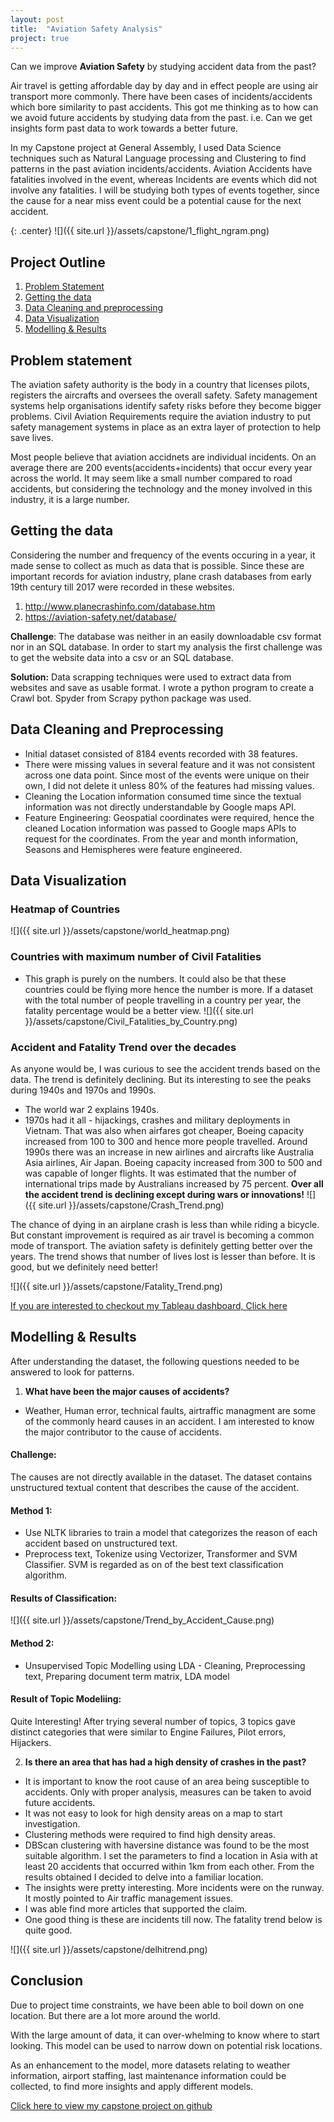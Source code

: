 ```yaml
---
layout: post
title:  "Aviation Safety Analysis"
project: true
---
```


Can we improve **Aviation Safety** by studying accident data from the past?

Air travel is getting affordable day by day and in effect people are using air transport more commonly. There have been cases of incidents/accidents which bore similarity to past accidents. This got me thinking as to how can we avoid future accidents by studying data from the past. i.e. Can we get insights form past data to work towards a better future.

In my Capstone project at General Assembly, I used Data Science techniques such as Natural Language processing and Clustering to find patterns in the past aviation incidents/accidents.
Aviation Accidents have fatalities involved in the event, whereas Incidents are events which did not involve any fatalities. I will be studying both types of events together, since the cause for a near miss event could be a potential cause for the next accident.

{: .center}
![]({{ site.url }}/assets/capstone/1_flight_ngram.png)

## Project Outline
1. [Problem Statement](#ps)
2. [Getting the data](#data)
3. [Data Cleaning and preprocessing](#clean)
4. [Data Visualization](#trends)
5. [Modelling & Results](#model)

<a id='ps'></a>

## Problem statement<a id='ps'></a>
The aviation safety authority is the body in a country that licenses pilots, registers the aircrafts and oversees the overall safety. Safety management systems help organisations identify safety risks before they become bigger problems. Civil Aviation Requirements require the aviation industry to put safety management systems in place as an extra layer of protection to help save lives.

Most people believe that aviation accidnets are individual incidents. On an average there are 200 events(accidents+incidents) that occur every year across the world. It may seem like a small number compared to road accidents, but considering the technology and the money involved in this industry, it is a large number.


<a id='data'></a>

## Getting the data
Considering the number and frequency of the events occuring in a year, it made sense to collect as much as data that is possible. Since these are important records for aviation industry, plane crash databases from early 19th century till 2017 were recorded in these websites.
1. http://www.planecrashinfo.com/database.htm
2. https://aviation-safety.net/database/

**Challenge**: The database was neither in an easily downloadable csv format nor in an SQL database. In order to start my analysis the first challenge was to get the website data into a csv or an SQL database.

**Solution:** Data scrapping techniques were used to extract data from websites and save as usable format. I wrote a python program to create a Crawl bot. Spyder from Scrapy python package was used.

<a id='clean'></a>

## Data Cleaning and Preprocessing

- Initial dataset consisted of 8184 events recorded with 38 features. 
- There were missing values in several feature and it was not consistent across one data point. Since most of the events were unique on their own, I did not delete it unless 80% of the features had missing values. 
- Cleaning the Location information consumed time since the textual information was not directly understandable by Google maps API. 
- Feature Engineering: Geospatial coordinates were required, hence the cleaned Location information was passed to Google maps APIs to request for the coordinates. From the year and month information, Seasons and Hemispheres were feature engineered.

<a id='trends'></a>

## Data Visualization

### Heatmap of Countries
![]({{ site.url }}/assets/capstone/world_heatmap.png)

### Countries with maximum number of Civil Fatalities 
- This graph is purely on the numbers. It could also be that these countries could be flying more hence the number is more. If a dataset with the total number of people travelling in a country per year, the fatality percentage would be a better view.
![]({{ site.url }}/assets/capstone/Civil_Fatalities_by_Country.png)

### Accident and Fatality Trend over the decades
As anyone would be, I was curious to see the accident trends based on the data. The trend is definitely declining. But its interesting to see the peaks during 1940s and 1970s and 1990s.
- The world war 2 explains 1940s. 
- 1970s had it all - hijackings, crashes and military deployments in Vietnam. That was also when airfares got cheaper, Boeing capacity increased from 100 to 300 and hence more people travelled.
Around 1990s there was an increase in new airlines and aircrafts like Australia Asia airlines, Air Japan. Boeing capacity increased from 300 to 500 and was capable of longer flights. It was estimated that the number of international trips made by Australians increased by 75 percent.
**Over all the accident trend is declining except during wars or innovations!**
![]({{ site.url }}/assets/capstone/Crash_Trend.png)

The chance of dying in an airplane crash is less than while riding a bicycle. But constant improvement is required as air travel is becoming a common mode of transport. The aviation safety is definitely getting better over the years. The trend shows that number of lives lost is lesser than before. It is good, but we definitely need better!

![]({{ site.url }}/assets/capstone/Fatality_Trend.png)

[If you are interested to checkout my Tableau dashboard, Click here](https://public.tableau.com/profile/roshan.lulu#!/vizhome/Aviation_Accidents/DelhiStory)

<a id='model'></a>

## Modelling & Results

After understanding the dataset, the following questions needed to be answered to look for patterns.

1. **What have been the major causes of accidents?**
- Weather, Human error, technical faults, airtraffic managment are some of the commonly heard causes in an accident. I am interested to know the major contributor to the cause of accidents. 
#### Challenge:
The causes are not directly available in the dataset. The dataset contains unstructured textual content that describes the cause of the accident.
#### Method 1: 
- Use NLTK libraries to train a model that categorizes the reason of each accident based on unstructured text.
- Preprocess text, Tokenize using Vectorizer, Transformer and SVM Classifier. SVM is regarded as on of the best text classification algorithm.
#### Results of Classification:
![]({{ site.url }}/assets/capstone/Trend_by_Accident_Cause.png)
#### Method 2: 
- Unsupervised Topic Modelling using LDA - Cleaning, Preprocessing text, Preparing document term matrix, LDA model
#### Result of Topic Modeliing: 
Quite Interesting! After trying several number of topics, 3 topics gave distinct categories that were similar to Engine Failures, Pilot errors, Hijackers.

2. **Is there an area that has had a high density of crashes in the past?**
- It is important to know the root cause of an area being susceptible to accidents. Only with proper analysis, measures can be taken to avoid future accidents. 
- It was not easy to look for high density areas on a  map to start investigation.
- Clustering methods were required to find high density areas.
- DBScan clustering with haversine distance was found to be the most suitable algorithm. I set the parameters to find a location in Asia with at least 20 accidents that occurred within 1km from each other. From the results obtained I decided to delve into a familiar location.
- The insights were pretty interesting. More incidents were on the runway. It mostly pointed to Air traffic management issues.
- I was able find more articles that supported the claim.
- One good thing is these are incidents till now. The fatality trend below is quite good.

![]({{ site.url }}/assets/capstone/delhitrend.png)

## Conclusion
Due to project time constraints, we have been able to boil down on one location. But there are a lot more around the world. 

With the large amount of data, it can over-whelming to know where to start looking. This model can be used to narrow down on potential risk locations.

As an enhancement to the model, more datasets relating to weather information, airport staffing, last maintenance information could be collected, to find more insights and apply different models.

[Click here to view my capstone project on github](https://github.com/roshanlulu/gaProjects/tree/master/capstoneProject)